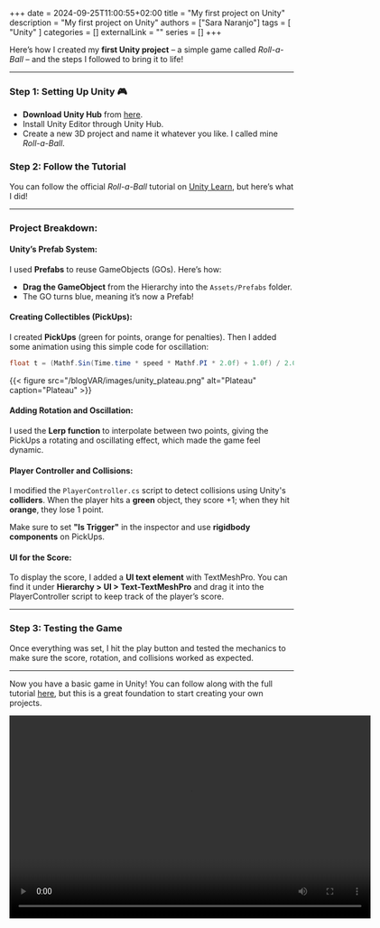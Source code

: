 +++ 
date = 2024-09-25T11:00:55+02:00
title = "My first project on Unity"
description = "My first project on Unity"
authors = ["Sara Naranjo"]
tags = [
    "Unity"
    ]
categories = []
externalLink = ""
series = []
+++

Here’s how I created my **first Unity project** – a simple game called *Roll-a-Ball* – and the steps I followed to bring it to life!

---

### Step 1: Setting Up Unity 🎮
- **Download Unity Hub** from [here](https://unity.com/download).
- Install Unity Editor through Unity Hub.
- Create a new 3D project and name it whatever you like. I called mine *Roll-a-Ball*.

### Step 2: Follow the Tutorial
You can follow the official *Roll-a-Ball* tutorial on [Unity Learn](https://learn.unity.com/project/roll-a-ball), but here’s what I did!

---

### Project Breakdown:

#### **Unity’s Prefab System:**
I used **Prefabs** to reuse GameObjects (GOs). Here’s how:
- **Drag the GameObject** from the Hierarchy into the `Assets/Prefabs` folder.
- The GO turns blue, meaning it’s now a Prefab!

#### **Creating Collectibles (PickUps):**
I created **PickUps** (green for points, orange for penalties). Then I added some animation using this simple code for oscillation:
```csharp
float t = (Mathf.Sin(Time.time * speed * Mathf.PI * 2.0f) + 1.0f) / 2.0f;
```
{{< figure src="/blogVAR/images/unity_plateau.png" alt="Plateau" caption="Plateau" >}}

#### **Adding Rotation and Oscillation:**
I used the **Lerp function** to interpolate between two points, giving the PickUps a rotating and oscillating effect, which made the game feel dynamic.

#### **Player Controller and Collisions:**
I modified the `PlayerController.cs` script to detect collisions using Unity's **colliders**. When the player hits a **green** object, they score +1; when they hit **orange**, they lose 1 point.

Make sure to set **"Is Trigger"** in the inspector and use **rigidbody components** on PickUps.

#### **UI for the Score:**
To display the score, I added a **UI text element** with TextMeshPro. You can find it under **Hierarchy > UI > Text-TextMeshPro** and drag it into the PlayerController script to keep track of the player’s score.

---

### Step 3: Testing the Game
Once everything was set, I hit the play button and tested the mechanics to make sure the score, rotation, and collisions worked as expected.

---

Now you have a basic game in Unity! You can follow along with the full tutorial [here](https://learn.unity.com/project/roll-a-ball), but this is a great foundation to start creating your own projects.

<video width="640" height="360" controls>
  <source src="/images/unity_game_mobile.MOV" type="video/MOV">
  Your browser does not support the video tag.
</video>
